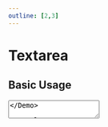 ```yaml
---
outline: [2,3]
---
```


# Textarea

<script setup>
import { Textarea } from '@8ctavio/vergil/components'
import { ref } from 'vue'

const size = ref('')
const radius = ref('')
const spacing = ref('')
</script>

## Basic Usage

<Demo>
    <Textarea label="Textarea"/>
</Demo>

```vue
<script setup>
import { Textarea } from '@8ctavio/vergil/components'
import { ref } from 'vue'
const text = ref('')
</script>

<template>
    <Textarea v-model="text" label="Textarea"/>
</template>
```

## Props

### Placeholder <Badge type="tip"><pre>placeholder: string</pre></Badge>

```vue
<Textarea placeholder="Textarea"/>
```

<Demo>
    <Textarea placeholder="Textarea"/>
</Demo>

### Max <Badge type="tip"><pre>max: string</pre></Badge>

The maximum string length that can be entered into the textarea.

```vue
<Textarea max="10" placeholder="Up to 10 characters"/>
```

<Demo>
    <Textarea max="10" placeholder="Up to 10 characters"/>
</Demo>

### Text align <Badge type="tip"><pre>text-align: ('left' | 'center' | 'right') = 'left'</pre></Badge>

```vue
<Textarea text-align="left" placeholder="Left"/>
<Textarea text-align="center" placeholder="Center"/>
<Textarea text-align="right" placeholder="Right"/>
```

<Demo>
    <div class="col center">
        <Textarea text-align="left" placeholder="Left"/>
        <Textarea text-align="center" placeholder="Center"/>
        <Textarea text-align="right" placeholder="Right"/>
    </div>
</Demo>

### Rows <Badge type="tip"><pre>rows: string</pre></Badge>

```vue
<Textarea rows="5" placeholder="Five rows"/>
```

<Demo>
    <Textarea rows="5" placeholder="Five rows"/>
</Demo>

### Resize <Badge type="tip"><pre>resize: boolean</pre></Badge>

```vue
<Textarea resize placeholder="Resizable"/>
```

<Demo>
    <Textarea resize placeholder="Resizable"/>
</Demo>

### Float label <Badge type="tip"><pre>float-label: boolean</pre></Badge>

```vue
<Textarea label="Textarea" float-label/>
```

<Demo>
    <Textarea label="Textarea" float-label/>
</Demo>

:::tip NOTE
`float-label` only works if the `placeholder` and `description` props are unset.
:::

### Underline <Badge type="tip"><pre>underline: boolean</pre></Badge>

<Demo>
    <Textarea underline placeholder="Underline"/>
</Demo>

### Theme <Badge type="tip"><pre>theme: [theme](/theme#the-theme-prop) = 'brand'</pre></Badge>

<Demo>
    <Textarea underline theme="brand" placeholder="Brand"/>
    <Textarea underline theme="user" placeholder="User"/>
    <Textarea underline theme="ok" placeholder="Ok"/>
    <Textarea underline theme="info" placeholder="Info"/>
    <Textarea underline theme="warn" placeholder="Warn"/>
    <Textarea underline theme="danger" placeholder="Danger"/>
    <Textarea underline theme="neutral" placeholder="Neutral"/>
</Demo>

### Size <Badge type="tip"><pre>size: ('xs' | 'sm' | 'md' | 'lg' | 'xl') = 'md'</pre></Badge>

> Adjusts font-size and padding.

<Demo>
    <div class="col center">
        <Textarea v-model="size" size="xs" class="fixed-width" placeholder="Extra Small"/>
        <Textarea v-model="size" size="sm" class="fixed-width" placeholder="Small"/>
        <Textarea v-model="size" size="md" class="fixed-width" placeholder="Medium"/>
        <Textarea v-model="size" size="lg" class="fixed-width" placeholder="Large"/>
        <Textarea v-model="size" size="xl" class="fixed-width" placeholder="Extra Large"/>
    </div>
</Demo>

### Radius <Badge type="tip"><pre>radius: ('none' | 'sm' | 'md' | 'lg' | 'full') = 'md'</pre></Badge>

<Demo>
    <div class="col center w-initial">
        <Textarea v-model="radius" class="fixed-width" placeholder="None" radius="none"/>
        <Textarea v-model="radius" class="fixed-width" placeholder="Small" radius="sm"/>
        <Textarea v-model="radius" class="fixed-width" placeholder="Medium" radius="md"/>
        <Textarea v-model="radius" class="fixed-width" placeholder="Large" radius="lg"/>
        <Textarea v-model="radius" class="fixed-width" placeholder="Full" radius="full"/>
    </div>
    <div class="col center w-initial">
        <Textarea v-model="radius" class="fixed-width" underline placeholder="None" radius="none"/>
        <Textarea v-model="radius" class="fixed-width" underline placeholder="Small" radius="sm"/>
        <Textarea v-model="radius" class="fixed-width" underline placeholder="Medium" radius="md"/>
        <Textarea v-model="radius" class="fixed-width" underline placeholder="Large" radius="lg"/>
        <Textarea v-model="radius" class="fixed-width" underline placeholder="Full" radius="full"/>
    </div>
</Demo>

### Spacing <Badge type="tip"><pre>spacing: ('compact' | 'expanded') = ''</pre></Badge>

<Demo>
    <div class="col">
        <div class="row center">
            <Textarea v-model="spacing" class="fixed-width" size="xs" spacing="compact" placeholder="Compact"/>
            <Textarea v-model="spacing" class="fixed-width" size="xs" placeholder="Default"/>
            <Textarea v-model="spacing" class="fixed-width" size="xs" spacing="expanded" placeholder="Expanded"/>
        </div>
        <div class="row center">
            <Textarea v-model="spacing" class="fixed-width" size="sm" spacing="compact" placeholder="Compact"/>
            <Textarea v-model="spacing" class="fixed-width" size="sm" placeholder="Default"/>
            <Textarea v-model="spacing" class="fixed-width" size="sm" spacing="expanded" placeholder="Expanded"/>
        </div>
        <div class="row center">
            <Textarea v-model="spacing" class="fixed-width" size="md" spacing="compact" placeholder="Compact"/>
            <Textarea v-model="spacing" class="fixed-width" size="md" placeholder="Default"/>
            <Textarea v-model="spacing" class="fixed-width" size="md" spacing="expanded" placeholder="Expanded"/>
        </div>
        <div class="row center">
            <Textarea v-model="spacing" class="fixed-width" size="lg" spacing="compact" placeholder="Compact"/>
            <Textarea v-model="spacing" class="fixed-width" size="lg" placeholder="Default"/>
            <Textarea v-model="spacing" class="fixed-width" size="lg" spacing="expanded" placeholder="Expanded"/>
        </div>
        <div class="row center">
            <Textarea v-model="spacing" class="fixed-width" size="xl" spacing="compact" placeholder="Compact"/>
            <Textarea v-model="spacing" class="fixed-width" size="xl" placeholder="Default"/>
            <Textarea v-model="spacing" class="fixed-width" size="xl" spacing="expanded" placeholder="Expanded"/>
        </div>
    </div>
</Demo>

### Disabled <Badge type="tip"><pre>disabled: boolean</pre></Badge>

<Demo>
    <Textarea disabled placeholder="Disabled"/>
    <Textarea disabled placeholder="Disabled" underline/>
</Demo>

<style>
.fixed-width{
    width: 150px;
}
</style>

## Elements

| element | tag | description |
| ---- | ---- | ------- |
| `input` | <code class="vp-code-nowrap">\<textarea\></code>| `Textarea`'s underlying textarea element. |

### Anatomy

<Demo>
    <Anatomy tag="div" classes="form-field textarea">
        <Anatomy tag="div" classes="form-field-label-wrapper">
            <Anatomy tag="label" classes="form-field-label"/>
            <Anatomy tag="span" classes="form-field-hint"/>
        </Anatomy>
        <Anatomy tag="p" classes="form-field-details form-field-description"/>
        <Anatomy tag="div" classes="textarea-wrapper">
            <Anatomy tag="textarea"/>
            <Anatomy tag="label"/>
        </Anatomy>
        <Anatomy tag="p" classes="form-field-details form-field-help"/>
    </Anatomy>
</Demo>

## API Reference

### Props

| prop | type | default |
| ---- | ---- | ------- |
| `value` | `string` | `''` |
| `placeholder` | `string` | `''` |
| `max` | `string` | |
| `text-align` | `'left' \| 'center' \| 'right'` | `'left'` |
| `rows` | `string` | |
| `resize` | `boolean` | |
| `label` | `string` | |
| `hint` | `string` | |
| `description` | `string` | |
| `help` | `string` | |
| `float-label` | `boolean` | `false` |
| `underline` | `boolean` | `false` |
| `disabled` | `boolean` | |
| `descendant` | `boolean` | |
| [`theme`](/theme#the-theme-prop) | `'brand' \| 'user' \| 'ok' \| 'info' \| 'warn' \| 'danger' \| 'neutral'` | `'brand'` |
| `size` | `'xs' \| 'sm' \| 'md' \| 'lg' \| 'xl'` | `'md'` |
| `radius` | `'none' \| 'sm' \| 'md' \| 'lg' \| 'full'` | `'md'` |
| `spacing` | `'' \| 'compact' \| 'extended'` | `''` |

### Configuration options

`Textarea`'s [configuration options](/configuration) allow to overwrite some `Textarea` props' default values and may be overwritten under the `textarea` root-level configuration option.

| `textarea.<option>` | type | default | [global](/configuration#global-configuration-options) |
| -------------------- | ---- | ------- | :------: |
| `underline` | `boolean` | | |
| `theme` | [`theme`](/theme#the-theme-prop) | | ✅ |
| `size` | [`size`](/theme#the-size-prop) | | ✅ |
| `radius` | [`radius`](/theme#the-radius-prop) | | ✅ |
| `spacing` | [`spacing`](/theme#the-spacing-prop) | | ✅ |